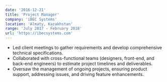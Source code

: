 ```yaml
---
date: '2016-12-21'
title: 'Project Manager'
company: 'iBEC Systems'
location: 'Almaty, Kazakhstan'
range: 'July 2017 - February 2018'
url: 'https://ibecsystems.com'
---
```


- Led client meetings to gather requirements and develop comprehensive technical specifications.
- Collaborated with cross-functional teams (designers, front-end, and back-end engineers) to estimate project timelines and
  deliverables.
- Oversaw the management of ongoing projects, ensuring product support, addressing issues, and driving feature enhancements.
